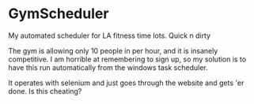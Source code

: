 # GymScheduler
My automated scheduler for LA fitness time lots. Quick n dirty

The gym is allowing only 10 people in per hour, and it is insanely competitive. I am horrible at remembering to sign up, so my solution is to have this run automatically
from the windows task scheduler.

It operates with selenium and just goes through the website and gets 'er done. Is this cheating?

